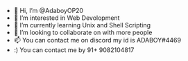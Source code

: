 - 👋 Hi, I’m @AdaboyOP20
- 👀 I’m interested in Web Devolopment
- 🌱 I’m currently learning Unix and Shell Scripting
- 💞️ I’m looking to collaborate on with more people
- 📫 You can contact me on discord my id is ADABOY#4469
- :) You can contact me by 91+ 9082104817

<!---
AdaboyOP20/AdaboyOP20 is a ✨ special ✨ repository because its `README.md` (this file) appears on your GitHub profile.
You can click the Preview link to take a look at your changes.
--->
